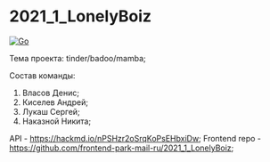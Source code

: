 # 2021_1_LonelyBoiz

[![Go](https://github.com/go-park-mail-ru/2021_1_LonelyBoiz/actions/workflows/go.yml/badge.svg)](https://github.com/go-park-mail-ru/2021_1_LonelyBoiz/actions/workflows/go.yml)

Тема проекта: tinder/badoo/mamba;

Состав команды:
1) Власов Денис;
2) Киселев Андрей;
3) Лукаш Сергей;
4) Наказной Никита;

API - https://hackmd.io/nPSHzr2oSrqKoPsEHbxiDw;
Frontend repo - https://github.com/frontend-park-mail-ru/2021_1_LonelyBoiz;
